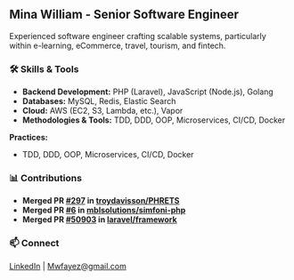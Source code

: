## Mina William - Senior Software Engineer

Experienced software engineer crafting scalable systems, particularly within e-learning, eCommerce, travel, tourism, and fintech.

### 🛠️ Skills & Tools

* **Backend Development:** PHP (Laravel), JavaScript (Node.js), Golang
* **Databases:** MySQL, Redis, Elastic Search
* **Cloud:** AWS (EC2, S3, Lambda, etc.), Vapor
* **Methodologies & Tools:** TDD, DDD, OOP, Microservices, CI/CD, Docker

**Practices:**
* TDD, DDD, OOP, Microservices, CI/CD, Docker

### 📊 Contributions

* **Merged PR [#297](https://github.com/troydavisson/PHRETS/pull/297) in [troydavisson/PHRETS](https://github.com/troydavisson/PHRETS)**
* **Merged PR [#6](https://github.com/mblsolutions/simfoni-php/pull/6) in [mblsolutions/simfoni-php](https://github.com/mblsolutions/simfoni-php)**
* **Merged PR [#50903](https://github.com/laravel/framework/pull/50903) in [laravel/framework](https://github.com/laravel/framework)**

### 📫 Connect

[LinkedIn](https://www.linkedin.com/in/minawilliam/) | Mwfayez@gmail.com

